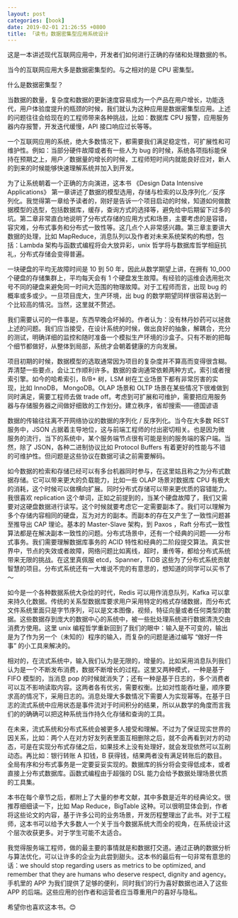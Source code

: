 ```yaml
---
layout: post
categories: [book]
date: 2019-02-01 21:26:55 +0800
title: 「读书」数据密集型应用系统设计
---
```

这是一本讲述现代互联网应用中，开发者们如何进行正确的存储和处理数据的书。



当今的互联网应用大多是数据密集型的。与之相对的是 CPU 密集型。



什么是数据密集型？



当数据的数量，复杂度和数据的更新速度容易成为一个产品在用户增长，功能迭代，用户体验度提升的瓶颈的时候，我们就认为这种应用是数据密集型应用。上述的问题往往会给现在的工程师带来各种挑战，比如：数据库 CPU 报警，应用服务器内存报警，开发迭代缓慢，API 接口响应过长等等。



一个互联网应用的系统，绝大多数情况下，都需要我们满足稳定性，可扩展性和可维护性。例如：当部分硬件故障或者有一些人为 bug 的时候，系统各项指标能保持在预期之上，用户／数据量的增长的时候，工程师短时间内就能良好应对，新人的到来的时候能够快速理解系统并加入到开发。



为了让系统朝着一个正确的方向演进，这本书 《Design Data Intensive Applications》 第一章讲述了数据的模型选用，存储与检索的以及序列化／反序列化。我觉得第一章给予读者的，刚好是告诉一个项目启动的时候，知道如何做数据模型的选型，包括数据库，缓存，查询方式的选择等，避免给中后期留下过多的坑。第二章非常直白地说明了分布式存储的应用方式和场景，主要考虑的是容错，容灾难，分布式事务和分布式一致性等。这几点个人非常感兴趣。第三章主要讲大数据的处理，比如 MapReduce，消息队列以及作者对未来系统架构的构想，包括：Lambda 架构与函数式编程将会大放异彩，unix 哲学将与数据库哲学相庭抗礼，分布式存储会变得普遍。



一块硬盘的平均无故障时间是 10 到 50 年，因此从数学期望上讲，在拥有 10_000 个硬盘的存储集群上，平均每天会有 1 个硬盘发生故障。有经验的运维会选用批次号不同的硬盘来避免同一时间大范围的物理故障。对于工程师而言，出现 bug 的概率或多或少。一旦项目庞大，生产环境，出 bug 的数学期望同样很容易达到一个比较高的情况。当然，这里就不赘述。



我们需要认可的一件事是，东西早晚会坏掉的。作者认为：没有林丹妙药可以拯救上述的问题。我们应当接受，在设计系统的时候，做出良好的抽象，解耦合，充分的测试，明确详细的监控和随时准备一个模拟生产环境的沙盒子。只有不断的把每个细节都做好，从整体到局部，系统才会朝着健康的方向发展。



项目初期的时候，数据模型的选取通常因为项目的复杂度并不算高而变得很含糊。弄清楚一些要点，会让工作顺利许多。数据的查询通常依赖两种方式，索引或者搜索引擎。如今的哈希索引，B/B+ 树，LSM 树在工业场景下都有非常厉害的实现，比如 InnoDB， MongoDB。OLAP 场景和 OLTP 场景在某些情况下很难做到同时满足，需要工程师去做 trade off。考虑到可扩展和可维护，需要把应用服务器与存储服务器之间做好细致的工作划分。建立秩序，省却搜索——德国谚语



数据的传输往往离不开网络协议的数据的序列化 / 反序列化。当今在大多数 REST 服务中，JSON 占据着主导地位，这与前端工程师的付出密切相关。也是因为微服务的流行，当下的系统中，某个服务端节点很有可能是别的服务端的客户端。当然，除了 JSON，各种二进制协议比如 Protocol Buffers 有着更好的性能与不错的可维护性。但问题是这些协议在数据可读之前需要解码。



如今数据的检索和存储已经可以有多台机器同时参与，在这里姑且称之为分布式数据存储。它可以带来更大的负载能力，比如一些 OLAP 场景对数据库 CPU 有极大的消耗，这个时候可以做横向扩展。同时分布式存储可以带来更优质的容错能力。我很喜欢 replication 这个单词，正如之前提到的，当某个硬盘故障了，我们又需要对这硬盘数据进行读写。这个时候就要考虑它一定需要副本了。我们可以理解为多个存储内容相同的硬盘，互为对方的副本。而副本的存在又产生了一致性问题甚至推导出 CAP 理论。基本的 Master-Slave 架构，到 Paxos ，Raft 分布式一致性算法都是在解决副本一致性的问题。分布式场景中，还有一个经典的问题——分布式事务。我们需要理解数据库事务的 ACID 特性和经典的二阶段提交算法。真实世界中，节点的失效或者故障，网络问题比如离线，超时，重传等，都给分布式系统带来无限的挑战。在这里真佩服 etcd，Spanner，TiDB 这些为了分布式系统贡献智慧的项目。分布式系统还有一大堆说不完的有意思的，想知道的同学可以买书了～



如今是一个各种数据系统大杂烩的时代，Redis 可以用作消息队列，Kafka 可以拿来持久化数据。传统的关系型数据库要求用户采用特定的格式存储数据，而分布式文件系统里面只是字节序列，可以是文本图像，视频，特征向量或者任何类型的数据。这些数据存到庞大的数据中心的系统中，被一些批处理系统进行数据清洗交由消费方使用。这里 unix 编程哲学重新回到了我们的眼中：输入是不可变的，输出是为了作为另一个（未知的）程序的输入，而复杂的问题是通过编写 “做好一件事” 的小工具来解决的。



相对的，在流式系统中，输入我们认为是无限的，增量的。比如采用消息队列我们认为是一个不断发布消费，数据不断增长的过程。这里又两种模式，一种是基于 FIFO 模型的，当消息 pop 的时候就消失了；还有一种是基于日志的，多个消费者可以互不影响读取内容。这两者各有优劣，需要权衡。比如对性能吞吐量，顺序要求高的情况下，采用日志的。消息处理大多数情况下需要人为实现幂等。在基于日志的流式系统中应用状态是事件流对于时间积分的结果，所以从数学的角度而言我们的的确确可以把这种系统当作持久化存储和查询的工具。



在未来，流式系统和分布式系统会被更多人接受和理解。不过为了保证现实世界的因关系，比如：两个人在对方好友列表里面互相删除之后，就不会再看到对方的动态，可是在实现分布式存储之后，如果技术上没有处理好，就会发现依然可以互刷动态。再比如：银行转账 A 扣钱，B 获得钱，结果两者没有满足转账后的数目。全局有序和分布式事务是一定要妥妥实现的。数据库的拆分将会变得低成本，或者直接上分布式数据库。函数式编程由于超强的 DSL 能力会给予数据处理场景优质的工具集。



本书在每个章节之后，都附上了大量的参考文献，其中多数是近年的经典论文。很推荐细细读一下，比如 Map Reduce，BigTable 这种。可以很明显体会到，作者将这些论文的内容，基于许多公司的业务场景，开发历程整理出了此书。对于工程师，这本书可以给予大多数人一个关于当今数据系统大而全的视角，在系统设计这个层次收获更多。对于学生可能不太适合。



我觉得服务端工程师，做的最主要的事情就是和数据打交道。通过正确的数据分析与算法优化，可以让许多的企业为此尝到甜头。这本书的最后有一句非常有意思的话：we should stop regarding users as metrics to be optimized, and remember that they are humans who deserve respect, dignity and agency。手机里的 APP 为我们提供了足够的便利，同时我们的行为喜好数据也进入了这些 APP 的后端。这些应用的创作者和运营者应当尊重用户的喜好与隐私。



希望你也喜欢这本书。😊
